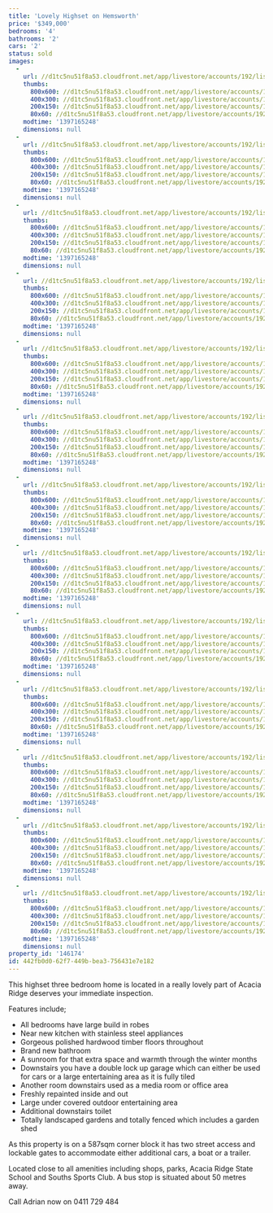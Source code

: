 ```yaml
---
title: 'Lovely Highset on Hemsworth'
price: '$349,000'
bedrooms: '4'
bathrooms: '2'
cars: '2'
status: sold
images:
  -
    url: //d1tc5nu51f8a53.cloudfront.net/app/livestore/accounts/192/listings/98198/images/20130625020605-64118_933397868_20140411031939.jpg
    thumbs:
      800x600: //d1tc5nu51f8a53.cloudfront.net/app/livestore/accounts/192/listings/98198/images/20130625020605-64118_933397868_20140411031939_800x600.jpg
      400x300: //d1tc5nu51f8a53.cloudfront.net/app/livestore/accounts/192/listings/98198/images/20130625020605-64118_933397868_20140411031939_400x300.jpg
      200x150: //d1tc5nu51f8a53.cloudfront.net/app/livestore/accounts/192/listings/98198/images/20130625020605-64118_933397868_20140411031939_200x150.jpg
      80x60: //d1tc5nu51f8a53.cloudfront.net/app/livestore/accounts/192/listings/98198/images/20130625020605-64118_933397868_20140411031939_80x60.jpg
    modtime: '1397165248'
    dimensions: null
  -
    url: //d1tc5nu51f8a53.cloudfront.net/app/livestore/accounts/192/listings/98198/images/20130625020650-70625_5536416783_20140411031938.jpg
    thumbs:
      800x600: //d1tc5nu51f8a53.cloudfront.net/app/livestore/accounts/192/listings/98198/images/20130625020650-70625_5536416783_20140411031938_800x600.jpg
      400x300: //d1tc5nu51f8a53.cloudfront.net/app/livestore/accounts/192/listings/98198/images/20130625020650-70625_5536416783_20140411031938_400x300.jpg
      200x150: //d1tc5nu51f8a53.cloudfront.net/app/livestore/accounts/192/listings/98198/images/20130625020650-70625_5536416783_20140411031938_200x150.jpg
      80x60: //d1tc5nu51f8a53.cloudfront.net/app/livestore/accounts/192/listings/98198/images/20130625020650-70625_5536416783_20140411031938_80x60.jpg
    modtime: '1397165248'
    dimensions: null
  -
    url: //d1tc5nu51f8a53.cloudfront.net/app/livestore/accounts/192/listings/98198/images/20130625020624-66109_5468200371_20140411031939.jpg
    thumbs:
      800x600: //d1tc5nu51f8a53.cloudfront.net/app/livestore/accounts/192/listings/98198/images/20130625020624-66109_5468200371_20140411031939_800x600.jpg
      400x300: //d1tc5nu51f8a53.cloudfront.net/app/livestore/accounts/192/listings/98198/images/20130625020624-66109_5468200371_20140411031939_400x300.jpg
      200x150: //d1tc5nu51f8a53.cloudfront.net/app/livestore/accounts/192/listings/98198/images/20130625020624-66109_5468200371_20140411031939_200x150.jpg
      80x60: //d1tc5nu51f8a53.cloudfront.net/app/livestore/accounts/192/listings/98198/images/20130625020624-66109_5468200371_20140411031939_80x60.jpg
    modtime: '1397165248'
    dimensions: null
  -
    url: //d1tc5nu51f8a53.cloudfront.net/app/livestore/accounts/192/listings/98198/images/20130625020628-21524_2142339330_20140411031939.jpg
    thumbs:
      800x600: //d1tc5nu51f8a53.cloudfront.net/app/livestore/accounts/192/listings/98198/images/20130625020628-21524_2142339330_20140411031939_800x600.jpg
      400x300: //d1tc5nu51f8a53.cloudfront.net/app/livestore/accounts/192/listings/98198/images/20130625020628-21524_2142339330_20140411031939_400x300.jpg
      200x150: //d1tc5nu51f8a53.cloudfront.net/app/livestore/accounts/192/listings/98198/images/20130625020628-21524_2142339330_20140411031939_200x150.jpg
      80x60: //d1tc5nu51f8a53.cloudfront.net/app/livestore/accounts/192/listings/98198/images/20130625020628-21524_2142339330_20140411031939_80x60.jpg
    modtime: '1397165248'
    dimensions: null
  -
    url: //d1tc5nu51f8a53.cloudfront.net/app/livestore/accounts/192/listings/98198/images/20130625020636-49391_62256911_20140411031939.jpg
    thumbs:
      800x600: //d1tc5nu51f8a53.cloudfront.net/app/livestore/accounts/192/listings/98198/images/20130625020636-49391_62256911_20140411031939_800x600.jpg
      400x300: //d1tc5nu51f8a53.cloudfront.net/app/livestore/accounts/192/listings/98198/images/20130625020636-49391_62256911_20140411031939_400x300.jpg
      200x150: //d1tc5nu51f8a53.cloudfront.net/app/livestore/accounts/192/listings/98198/images/20130625020636-49391_62256911_20140411031939_200x150.jpg
      80x60: //d1tc5nu51f8a53.cloudfront.net/app/livestore/accounts/192/listings/98198/images/20130625020636-49391_62256911_20140411031939_80x60.jpg
    modtime: '1397165248'
    dimensions: null
  -
    url: //d1tc5nu51f8a53.cloudfront.net/app/livestore/accounts/192/listings/98198/images/20130625020640-80192_9610530236_20140411031944.jpg
    thumbs:
      800x600: //d1tc5nu51f8a53.cloudfront.net/app/livestore/accounts/192/listings/98198/images/20130625020640-80192_9610530236_20140411031944_800x600.jpg
      400x300: //d1tc5nu51f8a53.cloudfront.net/app/livestore/accounts/192/listings/98198/images/20130625020640-80192_9610530236_20140411031944_400x300.jpg
      200x150: //d1tc5nu51f8a53.cloudfront.net/app/livestore/accounts/192/listings/98198/images/20130625020640-80192_9610530236_20140411031944_200x150.jpg
      80x60: //d1tc5nu51f8a53.cloudfront.net/app/livestore/accounts/192/listings/98198/images/20130625020640-80192_9610530236_20140411031944_80x60.jpg
    modtime: '1397165248'
    dimensions: null
  -
    url: //d1tc5nu51f8a53.cloudfront.net/app/livestore/accounts/192/listings/98198/images/20130625020609-81500_4796054568_20140411031944.jpg
    thumbs:
      800x600: //d1tc5nu51f8a53.cloudfront.net/app/livestore/accounts/192/listings/98198/images/20130625020609-81500_4796054568_20140411031944_800x600.jpg
      400x300: //d1tc5nu51f8a53.cloudfront.net/app/livestore/accounts/192/listings/98198/images/20130625020609-81500_4796054568_20140411031944_400x300.jpg
      200x150: //d1tc5nu51f8a53.cloudfront.net/app/livestore/accounts/192/listings/98198/images/20130625020609-81500_4796054568_20140411031944_200x150.jpg
      80x60: //d1tc5nu51f8a53.cloudfront.net/app/livestore/accounts/192/listings/98198/images/20130625020609-81500_4796054568_20140411031944_80x60.jpg
    modtime: '1397165248'
    dimensions: null
  -
    url: //d1tc5nu51f8a53.cloudfront.net/app/livestore/accounts/192/listings/98198/images/20130625020643-71112_5966568063_20140411031943.jpg
    thumbs:
      800x600: //d1tc5nu51f8a53.cloudfront.net/app/livestore/accounts/192/listings/98198/images/20130625020643-71112_5966568063_20140411031943_800x600.jpg
      400x300: //d1tc5nu51f8a53.cloudfront.net/app/livestore/accounts/192/listings/98198/images/20130625020643-71112_5966568063_20140411031943_400x300.jpg
      200x150: //d1tc5nu51f8a53.cloudfront.net/app/livestore/accounts/192/listings/98198/images/20130625020643-71112_5966568063_20140411031943_200x150.jpg
      80x60: //d1tc5nu51f8a53.cloudfront.net/app/livestore/accounts/192/listings/98198/images/20130625020643-71112_5966568063_20140411031943_80x60.jpg
    modtime: '1397165248'
    dimensions: null
  -
    url: //d1tc5nu51f8a53.cloudfront.net/app/livestore/accounts/192/listings/98198/images/20130625020632-49184_5609287978_20140411031944.jpg
    thumbs:
      800x600: //d1tc5nu51f8a53.cloudfront.net/app/livestore/accounts/192/listings/98198/images/20130625020632-49184_5609287978_20140411031944_800x600.jpg
      400x300: //d1tc5nu51f8a53.cloudfront.net/app/livestore/accounts/192/listings/98198/images/20130625020632-49184_5609287978_20140411031944_400x300.jpg
      200x150: //d1tc5nu51f8a53.cloudfront.net/app/livestore/accounts/192/listings/98198/images/20130625020632-49184_5609287978_20140411031944_200x150.jpg
      80x60: //d1tc5nu51f8a53.cloudfront.net/app/livestore/accounts/192/listings/98198/images/20130625020632-49184_5609287978_20140411031944_80x60.jpg
    modtime: '1397165248'
    dimensions: null
  -
    url: //d1tc5nu51f8a53.cloudfront.net/app/livestore/accounts/192/listings/98198/images/20130625020646-59491_2586766141_20140411031944.jpg
    thumbs:
      800x600: //d1tc5nu51f8a53.cloudfront.net/app/livestore/accounts/192/listings/98198/images/20130625020646-59491_2586766141_20140411031944_800x600.jpg
      400x300: //d1tc5nu51f8a53.cloudfront.net/app/livestore/accounts/192/listings/98198/images/20130625020646-59491_2586766141_20140411031944_400x300.jpg
      200x150: //d1tc5nu51f8a53.cloudfront.net/app/livestore/accounts/192/listings/98198/images/20130625020646-59491_2586766141_20140411031944_200x150.jpg
      80x60: //d1tc5nu51f8a53.cloudfront.net/app/livestore/accounts/192/listings/98198/images/20130625020646-59491_2586766141_20140411031944_80x60.jpg
    modtime: '1397165248'
    dimensions: null
  -
    url: //d1tc5nu51f8a53.cloudfront.net/app/livestore/accounts/192/listings/98198/images/20130625020618-32357_7083337326_20140411031949.jpg
    thumbs:
      800x600: //d1tc5nu51f8a53.cloudfront.net/app/livestore/accounts/192/listings/98198/images/20130625020618-32357_7083337326_20140411031949_800x600.jpg
      400x300: //d1tc5nu51f8a53.cloudfront.net/app/livestore/accounts/192/listings/98198/images/20130625020618-32357_7083337326_20140411031949_400x300.jpg
      200x150: //d1tc5nu51f8a53.cloudfront.net/app/livestore/accounts/192/listings/98198/images/20130625020618-32357_7083337326_20140411031949_200x150.jpg
      80x60: //d1tc5nu51f8a53.cloudfront.net/app/livestore/accounts/192/listings/98198/images/20130625020618-32357_7083337326_20140411031949_80x60.jpg
    modtime: '1397165248'
    dimensions: null
  -
    url: //d1tc5nu51f8a53.cloudfront.net/app/livestore/accounts/192/listings/98198/images/20130625020559-17077_7144337138_20140411031948.jpg
    thumbs:
      800x600: //d1tc5nu51f8a53.cloudfront.net/app/livestore/accounts/192/listings/98198/images/20130625020559-17077_7144337138_20140411031948_800x600.jpg
      400x300: //d1tc5nu51f8a53.cloudfront.net/app/livestore/accounts/192/listings/98198/images/20130625020559-17077_7144337138_20140411031948_400x300.jpg
      200x150: //d1tc5nu51f8a53.cloudfront.net/app/livestore/accounts/192/listings/98198/images/20130625020559-17077_7144337138_20140411031948_200x150.jpg
      80x60: //d1tc5nu51f8a53.cloudfront.net/app/livestore/accounts/192/listings/98198/images/20130625020559-17077_7144337138_20140411031948_80x60.jpg
    modtime: '1397165248'
    dimensions: null
  -
    url: //d1tc5nu51f8a53.cloudfront.net/app/livestore/accounts/192/listings/98198/images/20130625020653-41066_3894899716_20140411031947.jpg
    thumbs:
      800x600: //d1tc5nu51f8a53.cloudfront.net/app/livestore/accounts/192/listings/98198/images/20130625020653-41066_3894899716_20140411031947_800x600.jpg
      400x300: //d1tc5nu51f8a53.cloudfront.net/app/livestore/accounts/192/listings/98198/images/20130625020653-41066_3894899716_20140411031947_400x300.jpg
      200x150: //d1tc5nu51f8a53.cloudfront.net/app/livestore/accounts/192/listings/98198/images/20130625020653-41066_3894899716_20140411031947_200x150.jpg
      80x60: //d1tc5nu51f8a53.cloudfront.net/app/livestore/accounts/192/listings/98198/images/20130625020653-41066_3894899716_20140411031947_80x60.jpg
    modtime: '1397165248'
    dimensions: null
property_id: '146174'
id: 442fb0d0-62f7-449b-bea3-756431e7e182
---
```

This highset three bedroom home is located in a really lovely part of Acacia Ridge deserves your immediate inspection.

Features include;

*  All bedrooms have large build in robes
*  Near new kitchen with stainless steel appliances
*  Gorgeous polished hardwood timber floors throughout
*  Brand new bathroom
*  A sunroom for that extra space and warmth through the winter months
*  Downstairs you have a double lock up garage which can either be used for cars or a large entertaining area as it is fully tiled
*  Another room downstairs used as a media room or office area
*  Freshly repainted inside and out
*  Large under covered outdoor entertaining area
*  Additional downstairs toilet
*  Totally landscaped gardens and totally fenced which includes a garden shed

As this property is on a 587sqm corner block it has two street access and lockable gates to accommodate either additional cars, a boat or a trailer.

Located close to all amenities including shops, parks, Acacia Ridge State School and Souths Sports Club. A bus stop is situated about 50 metres away.

Call Adrian now on 0411 729 484